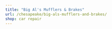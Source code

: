 ```yaml
---
title: "Big Al's Mufflers & Brakes"
url: /chesapeake/big-als-mufflers-and-brakes/
shop: car repair
---
```

